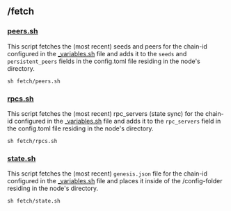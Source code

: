 ## /fetch

### [peers.sh](../fetch/peers.sh)

This script fetches the (most recent) seeds and peers for the chain-id configured in the [\_variables.sh](../_variables.sh) file and adds it to the `seeds` and `persistent_peers` fields in the config.toml file residing in the node's directory.

```
sh fetch/peers.sh
```

### [rpcs.sh](../fetch/rpcs.sh)

This script fetches the (most recent) rpc_servers (state sync) for the chain-id configured in the [\_variables.sh](../_variables.sh) file and adds it to the `rpc_servers` field in the config.toml file residing in the node's directory.

```
sh fetch/rpcs.sh
```

### [state.sh](../fetch/state.sh)

This script fetches the (most recent) `genesis.json` file for the chain-id configured in the [\_variables.sh](../_variables.sh) file and places it inside of the /config-folder residing in the node's directory.

```
sh fetch/state.sh
```
